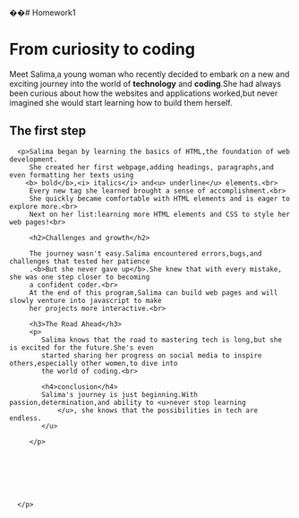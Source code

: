 ��#   H o m e w o r k 1 
 <!DOCTYPE html>
<html lang="en">
<head>
               <meta charset="UTF-8">
               <meta name="viewport" content="width=device-width, initial-scale=1.0">
               <title>My journey into Tech</title>
</head>
<body>
   <h1>From curiosity to coding</h1>

   <p>Meet Salima,a young woman who recently decided to embark on a new and exciting journey
      into the world of <b>technology</b> and <b>coding</b>.She had always been curious about how the websites
      and applications worked,but never imagined she would start learning how to build them herself.<br>
      <h2>The first step</h2>

      <p>Salima began by learning the basics of HTML,the foundation of web development.
         She created her first webpage,adding headings, paragraphs,and even formatting her texts using
        <b> bold</b>,<i> italics</i> and<u> underline</u> elements.<br>
         Every new tag she learned brought a sense of accomplishment.<br>
         She quickly became comfortable with HTML elements and is eager to explore more.<br>
         Next on her list:learning more HTML elements and CSS to style her web pages!<br>

         <h2>Challenges and growth</h2>
         
         The journey wasn't easy.Salima encountered errors,bugs,and challenges that tested her patience
         .<b>But she never gave up</b>.She knew that with every mistake, she was one step closer to becoming
         a confident coder.<br>
         At the end of this program,Salima can build web pages and will slowly venture into javascript to make 
         her projects more interactive.<br>

         <h3>The Road Ahead</h3>
         <p>
            Salima knows that the road to mastering tech is long,but she is excited for the future.She's even 
            started sharing her progress on social media to inspire others,especially other women,to dive into
            the world of coding.<br>

            <h4>conclusion</h4>
            Salima's journey is just beginning.With passion,determination,and ability to <u>never stop learning
                </u>, she knows that the possibilities in tech are endless.
            </u>

         </p>






         
      </p>

      
   </p>           
</body>
</html>
 
